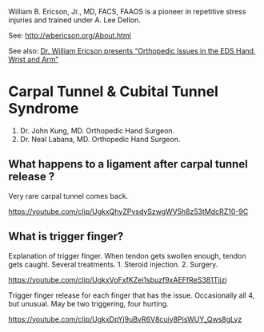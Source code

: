 William B. Ericson, Jr., MD, FACS, FAAOS is a pioneer in repetitive stress injuries and trained under A. Lee Dellon.

See: http://wbericson.org/About.html

See also: [Dr. William Ericson presents “Orthopedic Issues in the EDS Hand, Wrist and Arm”](https://www.youtube.com/watch?v=5oYcTbBt3zI)

# Carpal Tunnel & Cubital Tunnel Syndrome 

1. Dr. John Kung, MD. Orthopedic Hand Surgeon.
2. Dr. Neal Labana, MD. Orthopedic Hand Surgeon.

## What happens to a ligament after carpal tunnel release ?

Very rare carpal tunnel comes back. 

https://youtube.com/clip/UgkxQhyZPvsdySzwgWV5h8z53tMdcRZ10-9C

## What is trigger finger?

Explanation of trigger finger. When tendon gets swollen enough, tendon gets caught. Several treatments. 1. Steroid injection. 2. Surgery.

https://youtube.com/clip/UgkxVoFxfKZei1sbuzf9xAEFfReS381Tjjzi

Trigger finger release for each finger that has the issue. Occasionally all 4, but unusual. May be two triggering, four hurting.

https://youtube.com/clip/UgkxDpYj9uBvR6V8cuiy8PisWUY_Qws8gLyz